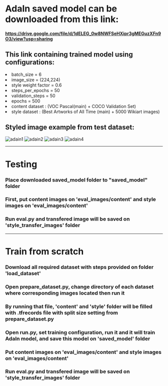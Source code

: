 # AdaIn saved model can be downloaded from this link: 

 #### https://drive.google.com/file/d/1dELEG_0w8NWFSeHXipr3gMEGuzXFn9O3/view?usp=sharing
 

## This link containing trained model using configurations:
<li> batch_size = 6
<li> image_size = (224,224)
<li> style weight factor = 0.6
<li> steps_per_epochs = 50
<li> validation_steps = 50
<li> epochs = 500
<li> content dataset : (VOC Pascal(main) + COCO Validation Set)
<li> style dataset : (Best Artworks of All Time (main) + 5000 Wikiart images)
 
## Styled image example from test dataset: 
 ![adain1](https://user-images.githubusercontent.com/92104520/171184421-273fd9af-5b63-44e1-b58c-a55e084ee4a6.JPG)
 ![adain2](https://user-images.githubusercontent.com/92104520/171184430-14d84d01-8422-4697-8f27-696980780d3d.JPG)
 ![adain3](https://user-images.githubusercontent.com/92104520/171184448-5943f618-2a11-459d-b96d-1fba2bdc9a45.JPG)
 ![adain4](https://user-images.githubusercontent.com/92104520/171184384-c69cf1c6-3171-483d-9186-e2a3118383c8.JPG)

  -----
# Testing

### Place downloaded saved_model folder to "saved_model" folder 
### First, put content images on 'eval_images/content' and style images on 'eval_images/content'
### Run eval.py and transfered image will be saved on 'style_transfer_images' folder
  
  -----
  
# Train from scratch
  ### Download all required dataset with steps provided on folder 'load_dataset'
  ### Open prepare_dataset.py, change directory of each dataset where corresponding images located then run it
  ### By running that file, 'content' and 'style' folder will be filled with .tfrecords file with split size setting from prepare_dataset.py
  ### Open run.py, set training configuration, run it and it will train AdaIn model, and save this model on 'saved_model' folder
  ### Put content images on 'eval_images/content' and style images on 'eval_images/content'
  ### Run eval.py and transfered image will be saved on 'style_transfer_images' folder
 
